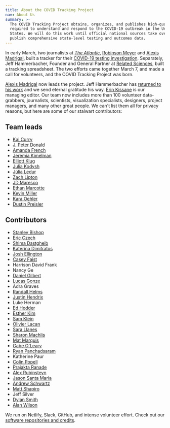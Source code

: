 ```yaml
---
title: About the COVID Tracking Project
nav: About Us
summary: >-
  The COVID Tracking Project obtains, organizes, and publishes high-quality data
  required to understand and respond to the COVID-19 outbreak in the United
  States. We will do this work until official national sources take over and
  publish comprehensive state-level testing and outcomes data.
---
```

In early March, two journalists at *[The Atlantic](https://www.theatlantic.com/health/archive/2020/03/how-many-americans-have-been-tested-coronavirus/607597/)*, [Robinson Meyer](https://twitter.com/yayitsrob) and [Alexis Madrigal](https://twitter.com/alexismadrigal), built a tracker for their [COVID-19 testing investigation](https://www.theatlantic.com/health/archive/2020/03/how-many-americans-have-been-tested-coronavirus/607597/). Separately, Jeff Hammerbacher, Founder and General Partner at [Related Sciences](https://www.related.vc/), built a tracking spreadsheet. The two efforts came together March 7, and made a call for volunteers, and the COVID Tracking Project was born.

[Alexis Madrigal](https://twitter.com/alexismadrigal) now leads the project. Jeff Hammerbacher has [returned to his work](https://www.related.vc/) and we send eternal gratitude his way. [Erin Kissane](https://twitter.com/kissane) is our managing editor. Our team now includes more than 100 volunteer data-grabbers, journalists, scientists, visualization specialists, designers, project managers, and many other great people. We can't list them all for privacy reasons, but here are some of our stalwart contributors:

## Team leads
* [Kai Curry](https://github.com/webmasterkai)
* [J. Peter Donald](https://twitter.com/JPeterDonald)
* [Amanda French](http://amandafrench.net)
* [Jeremia Kimelman](https://www.jeremiak.com)
* [Elliott Klug](http://elliottklug.com)
* [Julia Kodysh](https://twitter.com/JuliaKodysh)
* [Júlia Ledur](https://julialedur.com.br/)
* [Zach Lipton](https://twitter.com/zachlipton)
* [JD Maresco](https://twitter.com/jdmaresco)
* [Ethan Marcotte](https://ethanmarcotte.com/)
* [Kevin Miller](https://kevee.net)
* [Kara Oehler](https://twitter.com/karaoehler)
* [Dustin Preisler](https://www.linkedin.com/in/dustinpreisler/)

## Contributors
* [Stanley Bishop](https://mltogether.la/)
* [Eric Czech](https://www.linkedin.com/in/eric-czech-2029928/)
* [Shima Dastgheib](https://twitter.com/shimadastgheib)
* [Katerina Dimitratos](https://twitter.com/kdimitratos)
* [Josh Ellington](https://joshellington.com)
* [Casey Faist](https://twitter.com/cfactoid)
* Harrison David Frank
* Nancy Ge
* [Daniel Gilbert](https://www.tall-dog.com/)
* [Lucas Gonze](http://gonze.com)
* Adra Graves
* [Randall Helms](https://www.linkedin.com/in/randallhelms/)
* [Justin Hendrix](https://twitter.com/justinhendrix)
* Luke Herman
* [Ed Hodder](https://www.linkedin.com/in/edhodder/)
* [Esther Kim](https://www.linkedin.com/in/esther-kim-9544201a)
* [Sam Klein](https://twitter.com/metasj)
* [Olivier Lacan](https://twitter.com/olivierlacan)
* [Sara Llanes](https://twitter.com/SaraLlanes)
* [Sharon Machlis](https://twitter.com/sharon000)
* [Mat Marquis](https://hire.wil.to)
* [Gabe O'Leary](https://gabeoleary.com)
* [Ryan Panchadsaram](https://twitter.com/rypan)
* Katherine Paur
* [Colin Popell](https://twitter.com/cpopell)
* [Prajakta Ranade](https://twitter.com/Prajakta_RD)
* [Alex Rubinsteyn](https://twitter.com/iskander)
* [Jason Santa Maria](https://jasonsantamaria.com)
* [Andrew Schwartz](https://aschwartz.me/)
* [Matt Shapiro](http://matthiasshapiro.com)
* Jeff Silver
* [Dylan Smith](http://TucsonSentinel.com)
* [Alan Wilson](https://twitter.com/alangwilson)

We run on Netlify, Slack, GitHub, and intense volunteer effort. Check out our [software repositories and credits](https://covidtracking.com/software/).